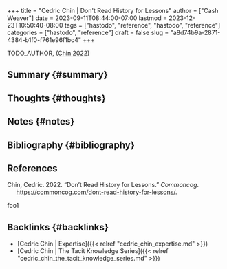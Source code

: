 +++
title = "Cedric Chin | Don't Read History for Lessons"
author = ["Cash Weaver"]
date = 2023-09-11T08:44:00-07:00
lastmod = 2023-12-23T10:50:40-08:00
tags = ["hastodo", "reference", "hastodo", "reference"]
categories = ["hastodo", "reference"]
draft = false
slug = "a8d74b9a-2871-4384-b1f0-f761e96f1bc4"
+++

TODO_AUTHOR, (<a href="#citeproc_bib_item_1">Chin 2022</a>)


## Summary {#summary}


## Thoughts {#thoughts}


## Notes {#notes}


## Bibliography {#bibliography}

## References

<style>.csl-entry{text-indent: -1.5em; margin-left: 1.5em;}</style><div class="csl-bib-body">
  <div class="csl-entry"><a id="citeproc_bib_item_1"></a>Chin, Cedric. 2022. “Don’t Read History for Lessons.” <i>Commoncog</i>. <a href="https://commoncog.com/dont-read-history-for-lessons/">https://commoncog.com/dont-read-history-for-lessons/</a>.</div>
</div>

foo1


## Backlinks {#backlinks}

-   [Cedric Chin | Expertise]({{< relref "cedric_chin_expertise.md" >}})
-   [Cedric Chin | The Tacit Knowledge Series]({{< relref "cedric_chin_the_tacit_knowledge_series.md" >}})
